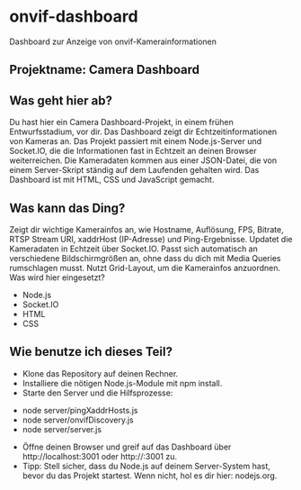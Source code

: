 # onvif-dashboard
Dashboard zur Anzeige von onvif-Kamerainformationen
## Projektname: Camera Dashboard

## Was geht hier ab?
Du hast hier ein Camera Dashboard-Projekt, in einem frühen Entwurfsstadium, vor dir. Das Dashboard zeigt dir Echtzeitinformationen von Kameras an. Das Projekt passiert mit einem Node.js-Server und Socket.IO, die die Informationen fast in Echtzeit an deinen Browser weiterreichen. Die Kameradaten kommen aus einer JSON-Datei, die von einem Server-Skript ständig auf dem Laufenden gehalten wird. Das Dashboard ist mit HTML, CSS und JavaScript gemacht.

## Was kann das Ding?

Zeigt dir wichtige Kamerainfos an, wie Hostname, Auflösung, FPS, Bitrate, RTSP Stream URI, xaddrHost (IP-Adresse) und Ping-Ergebnisse.
Updatet die Kameradaten in Echtzeit über Socket.IO.
Passt sich automatisch an verschiedene Bildschirmgrößen an, ohne dass du dich mit Media Queries rumschlagen musst.
Nutzt Grid-Layout, um die Kamerainfos anzuordnen.
Was wird hier eingesetzt?

- Node.js
- Socket.IO
- HTML
- CSS

## Wie benutze ich dieses Teil?

- Klone das Repository auf deinen Rechner.
- Installiere die nötigen Node.js-Module mit npm install.
- Starte den Server und die Hilfsprozesse:
* node server/pingXaddrHosts.js
* node server/onvifDiscovery.js
* node server/server.js
- Öffne deinen Browser und greif auf das Dashboard über http://localhost:3001 oder http://<ip-deines-servers>:3001 zu.
- Tipp: Stell sicher, dass du Node.js auf deinem Server-System hast, bevor du das Projekt startest. Wenn nicht, hol es dir hier: nodejs.org.
